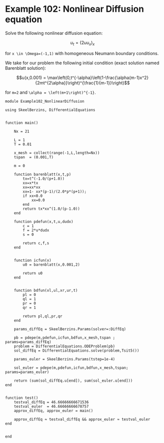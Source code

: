 # Example 102: Nonlinear Diffusion equation

Solve the following nonlinear diffusion equation:
```math
u_t  = (2uu_x)_{x}
```
for ``x \in \Omega=(-1,1)`` with homogeneous Neumann boundary conditions.

We take for our problem the following initial condition (exact solution named Barenblatt solution):
```math
u(x,0.001) = \max\left(0,t^{-\alpha}\left(1-\frac{\alpha(m-1)x^2}{2mt^{2\alpha}}\right)^{\frac{1}{m-1}}\right)
```
for ``m=2`` and ``\alpha = \left(m+1\right)^{-1}``.

```
module Example102_NonlinearDiffusion

using SkeelBerzins, DifferentialEquations


function main()

    Nx = 21

    L = 1
    T = 0.01

    x_mesh = collect(range(-1,L,length=Nx))
    tspan  = (0.001,T)

    m = 0

    function barenblatt(x,t,p)
        tx=t^(-1.0/(p+1.0))
        xx=x*tx
        xx=xx*xx
        xx=1- xx*(p-1)/(2.0*p*(p+1));
        if xx<0.0
            xx=0.0
        end
        return tx*xx^(1.0/(p-1.0))
    end

    function pdefun(x,t,u,dudx)
        c = 1
        f = 2*u*dudx
        s = 0
        
        return c,f,s
    end


    function icfun(x)
        u0 = barenblatt(x,0.001,2)
        
        return u0
    end


    function bdfun(xl,ul,xr,ur,t)
        pl = 0
        ql = 1
        pr = 0
        qr = 1

        return pl,ql,pr,qr
    end

    params_diffEq = SkeelBerzins.Params(solver=:DiffEq)

    pb = pdepe(m,pdefun,icfun,bdfun,x_mesh,tspan ; params=params_diffEq)
    problem = DifferentialEquations.ODEProblem(pb)
    sol_diffEq = DifferentialEquations.solve(problem,Tsit5())

    params_euler = SkeelBerzins.Params(tstep=1e-4)

    sol_euler = pdepe(m,pdefun,icfun,bdfun,x_mesh,tspan; params=params_euler)

    return (sum(sol_diffEq.u[end]), sum(sol_euler.u[end]))
end


function test()
    testval_diffEq = 46.66666666671536
    testval_euler  = 46.66666666678757
    approx_diffEq, approx_euler = main()

    approx_diffEq ≈ testval_diffEq && approx_euler ≈ testval_euler
end


end
```
